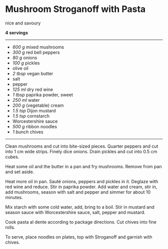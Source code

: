 # Mushroom Stroganoff with Pasta

nice and savoury

**4 servings**

---

- *600 g* mixed mushrooms
- *300 g* red bell peppers
- *80 g* onions
- *100 g* pickles
- olive oil
- *2 tbsp* vegan butter
- salt
- pepper
- *125 ml* dry red wine
- *1 tbsp* paprika powder, sweet
- *250 ml* water
- *200 g* (vegetable) cream
- *1.5 tsp* Dijon mustard
- *1.5 tsp* cornstarch
- Worcestershire sauce
- *500 g* ribbon noodles
- *1 bunch* chives

---

Clean mushrooms and cut into bite-sized pieces. Quarter peppers and cut into 1 cm wide strips. Finely dice onions. Drain pickles and cut into 0.5 cm cubes. 

Heat some oil and the butter in a pan and fry mushrooms. Remove from pan and set aside.

Heat more oil in pan. Sauté onions, peppers and pickles in it. Deglaze with red wine and reduce. Stir in paprika powder. Add water and cream, stir in, add mushrooms, season with salt and pepper and simmer for about 10 minutes.

Mix starch with some cold water, add, bring to a boil. Stir in mustard and season sauce with Worcestershire sauce, salt, pepper and mustard.

Cook pasta al dente according to package directions. Cut chives into fine rolls.

To serve, place noodles on plates, top with Stroganoff and garnish with chives.
